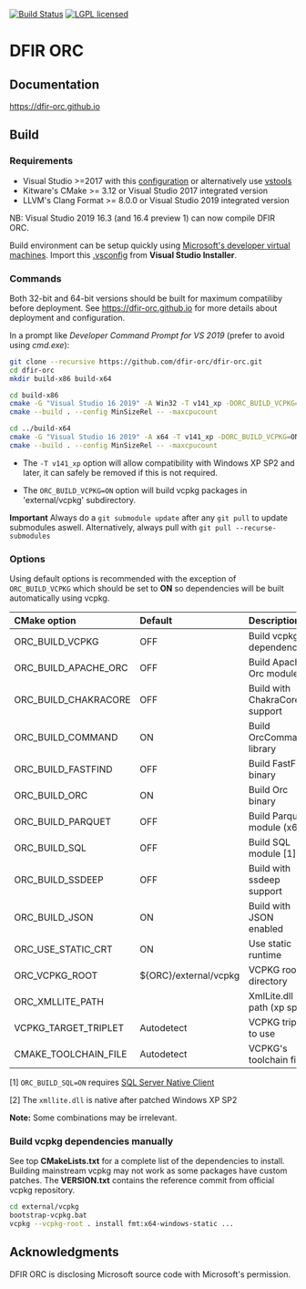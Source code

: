 [![Build Status](https://dev.azure.com/jeangautier/dfir-orc/_apis/build/status/DFIR-ORC.dfir-orc?branchName=master)](https://dev.azure.com/jeangautier/dfir-orc/_build/latest?definitionId=1&branchName=master) [![LGPL licensed][img-license]](./LICENSE.txt)


# DFIR ORC

## Documentation
https://dfir-orc.github.io


## Build

### Requirements
- Visual Studio >=2017 with this [configuration](.vsconfig) or alternatively use [vstools](docs/vstools/vstools.md)
- Kitware's CMake >= 3.12 or Visual Studio 2017 integrated version
- LLVM's Clang Format >= 8.0.0 or Visual Studio 2019 integrated version

NB: Visual Studio 2019 16.3 (and 16.4 preview 1) can now compile DFIR ORC.

Build environment can be setup quickly using [Microsoft's developer virtual machines](https://developer.microsoft.com/en-us/windows/downloads/virtual-machines). Import this [.vsconfig](.vsconfig) from **Visual Studio Installer**.


### Commands
Both 32-bit and 64-bit versions should be built for maximum compatiliby before deployment. See https://dfir-orc.github.io for more details about deployment and configuration.

In a prompt like *Developer Command Prompt for VS 2019* (prefer to avoid using *cmd.exe*):

```bash
git clone --recursive https://github.com/dfir-orc/dfir-orc.git
cd dfir-orc
mkdir build-x86 build-x64

cd build-x86
cmake -G "Visual Studio 16 2019" -A Win32 -T v141_xp -DORC_BUILD_VCPKG=ON ..
cmake --build . --config MinSizeRel -- -maxcpucount

cd ../build-x64
cmake -G "Visual Studio 16 2019" -A x64 -T v141_xp -DORC_BUILD_VCPKG=ON ..
cmake --build . --config MinSizeRel -- -maxcpucount
```

* The `-T v141_xp` option will allow compatibility with Windows XP SP2 and later, it can safely be removed if this is not required.

* The `ORC_BUILD_VCPKG=ON` option will build vcpkg packages in 'external/vcpkg' subdirectory.

**Important** Always do a `git submodule update` after any `git pull` to update submodules aswell. Alternatively, always pull with `git pull --recurse-submodules`


### Options
Using default options is recommended with the exception of `ORC_BUILD_VCPKG` which should be set to **ON** so dependencies will be built automatically using vcpkg.

| CMake option         | Default               | Description                   |
|:---------------------|:----------------------|:------------------------------|
| ORC_BUILD_VCPKG      | OFF                   | Build vcpkg dependencies      |
| ORC_BUILD_APACHE_ORC | OFF                   | Build Apache Orc module       |
| ORC_BUILD_CHAKRACORE | OFF                   | Build with ChakraCore support |
| ORC_BUILD_COMMAND    | ON                    | Build OrcCommand library      |
| ORC_BUILD_FASTFIND   | OFF                   | Build FastFind binary         |
| ORC_BUILD_ORC        | ON                    | Build Orc binary              |
| ORC_BUILD_PARQUET    | OFF                   | Build Parquet module (x64)    |
| ORC_BUILD_SQL        | OFF                   | Build SQL module [1]          |
| ORC_BUILD_SSDEEP     | OFF                   | Build with ssdeep support     |
| ORC_BUILD_JSON       | ON                    | Build with JSON enabled       |
| ORC_USE_STATIC_CRT   | ON                    | Use static runtime            |
| ORC_VCPKG_ROOT       | ${ORC}/external/vcpkg | VCPKG root directory          |
| ORC_XMLLITE_PATH     |                       | XmlLite.dll path (xp sp2)     |
| VCPKG_TARGET_TRIPLET | Autodetect            | VCPKG triplet to use          |
| CMAKE_TOOLCHAIN_FILE | Autodetect            | VCPKG's toolchain file        |


[1] `ORC_BUILD_SQL=ON` requires [SQL Server Native Client](https://docs.microsoft.com/en-us/sql/relational-databases/native-client/applications/installing-sql-server-native-client?view=sql-server-2017)

[2] The `xmllite.dll` is native after patched Windows XP SP2

**Note:** Some combinations may be irrelevant.


### Build vcpkg dependencies manually
See top **CMakeLists.txt** for a complete list of the dependencies to install. Building mainstream vcpkg may not work as some packages have custom patches. The **VERSION.txt** contains the reference commit from official vcpkg repository.

```bash
cd external/vcpkg
bootstrap-vcpkg.bat
vcpkg --vcpkg-root . install fmt:x64-windows-static ...
```


## Acknowledgments
DFIR ORC is disclosing Microsoft source code with Microsoft's permission.

[img-build]: https://dev.azure.com/jeangautier/dfir-orc/_apis/build/status/jeangautier.dfir-orc?branchName=master
[img-license]: https://img.shields.io/github/license/DFIR-ORC/dfir-orc
